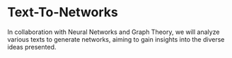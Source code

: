 # Text-To-Networks
In collaboration with Neural Networks and Graph Theory, we will analyze various texts to generate networks, aiming to gain insights into the diverse ideas presented.
